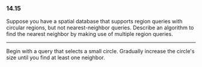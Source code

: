 ### 14.15

Suppose you have a spatial database that supports region queries with circular regions, but not nearest-neighbor queries. Describe an algorithm to find the nearest neighbor by making use of multiple region queries.

---


Begin with a query that selects a small circle. Gradually increase the circle's size until you find at least one neighbor.